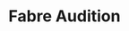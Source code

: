---
title: "Fabre Audition"
url: /pont-saint-esprit/fabre-audition/
shop: les appareils auditifs
---